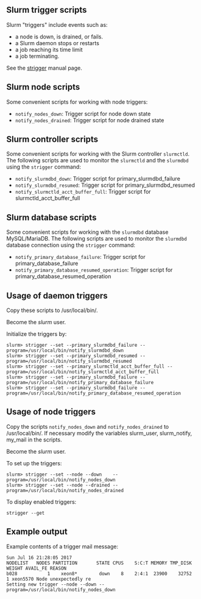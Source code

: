 Slurm trigger scripts
---------------------

Slurm "triggers" include events such as:

* a node is down, is drained, or fails.
* a Slurm daemon stops or restarts
* a job reaching its time limit
* a job terminating.

See the [strigger](https://slurm.schedmd.com/strigger.html) manual page.

Slurm node scripts
------------------

Some convenient scripts for working with node triggers:

* ```notify_nodes_down```: Trigger script for node down state
* ```notify_nodes_drained```: Trigger script for node drained state

Slurm controller scripts
------------------------

Some convenient scripts for working with the Slurm controller ```slurmctld```.
The following scripts are used to monitor the ```slurmctld``` and the ```slurmdbd``` using the ```strigger``` command:

* ```notify_slurmdbd_down```: Trigger script for primary_slurmdbd_failure
* ```notify_slurmdbd_resumed```: Trigger script for primary_slurmdbd_resumed
* ```notify_slurmctld_acct_buffer_full```: Trigger script for slurmctld_acct_buffer_full

Slurm database scripts
----------------------

Some convenient scripts for working with the ```slurmdbd``` database MySQL/MariaDB.
The following scripts are used to monitor the ```slurmdbd``` database connection using the ```strigger``` command:

* ```notify_primary_database_failure```: Trigger script for primary_database_failure
* ```notify_primary_database_resumed_operation```: Trigger script for primary_database_resumed_operation

Usage of daemon triggers
------------------------

Copy these scripts to /usr/local/bin/.

Become the *slurm* user.

Initialize the triggers by:
```
slurm> strigger --set --primary_slurmdbd_failure --program=/usr/local/bin/notify_slurmdbd_down
slurm> strigger --set --primary_slurmdbd_resumed --program=/usr/local/bin/notify_slurmdbd_resumed
slurm> strigger --set --primary_slurmctld_acct_buffer_full --program=/usr/local/bin/notify_slurmctld_acct_buffer_full
slurm> strigger --set --primary_slurmdbd_failure --program=/usr/local/bin/notify_primary_database_failure
slurm> strigger --set --primary_slurmdbd_failure --program=/usr/local/bin/notify_primary_database_resumed_operation
```

Usage of node triggers
----------------------

Copy the scripts ```notify_nodes_down``` and ```notify_nodes_drained``` to /usr/local/bin/.
If necessary modify the variables slurm_user, slurm_notify, my_mail in the scripts.

Become the *slurm* user.

To set up the triggers:

```
slurm> strigger --set --node --down    --program=/usr/local/bin/notify_nodes_down
slurm> strigger --set --node --drained --program=/usr/local/bin/notify_nodes_drained
```

To display enabled triggers:

```
strigger --get
```

Example output
--------------

Example contents of a trigger mail message:

```
Sun Jul 16 21:28:05 2017
NODELIST   NODES PARTITION       STATE CPUS    S:C:T MEMORY TMP_DISK WEIGHT AVAIL_FE REASON              
b028           1    xeon8*        down    8    2:4:1  23900    32752      1 xeon5570 Node unexpectedly re
Setting new trigger --node --down --program=/usr/local/bin/notify_nodes_down
```
